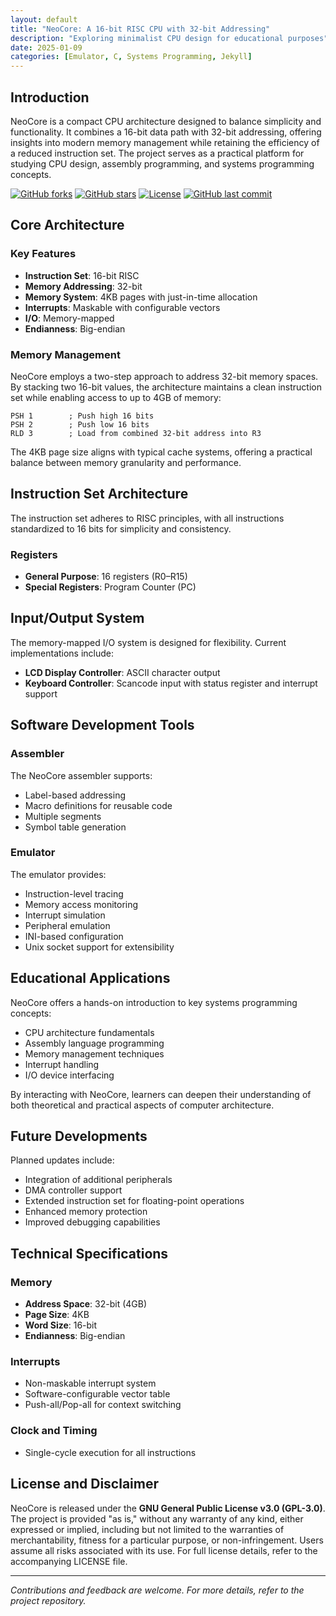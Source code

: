 ```yaml
---
layout: default
title: "NeoCore: A 16-bit RISC CPU with 32-bit Addressing"
description: "Exploring minimalist CPU design for educational purposes"
date: 2025-01-09
categories: [Emulator, C, Systems Programming, Jekyll]
---
```


## Introduction

NeoCore is a compact CPU architecture designed to balance simplicity and functionality. It combines a 16-bit data path with 32-bit addressing, offering insights into modern memory management while retaining the efficiency of a reduced instruction set. The project serves as a practical platform for studying CPU design, assembly programming, and systems programming concepts.

[![GitHub forks](https://img.shields.io/github/forks/dulatello08/cpu-emulator?label=Forks&logo=github)](https://github.com/dulatello08/cpu-emulator/network)
[![GitHub stars](https://img.shields.io/github/stars/dulatello08/cpu-emulator?label=Stars&logo=github)](https://github.com/dulatello08/cpu-emulator/stargazers)
[![License](https://img.shields.io/github/license/dulatello08/cpu-emulator?label=License&logo=open-source-initiative)](https://github.com/dulatello08/cpu-emulator/blob/main/LICENSE)
[![GitHub last commit](https://img.shields.io/github/last-commit/dulatello08/cpu-emulator?label=Last%20Commit&logo=github)](https://github.com/dulatello08/cpu-emulator/commits/main)

## Core Architecture

### Key Features
- **Instruction Set**: 16-bit RISC
- **Memory Addressing**: 32-bit
- **Memory System**: 4KB pages with just-in-time allocation
- **Interrupts**: Maskable with configurable vectors
- **I/O**: Memory-mapped
- **Endianness**: Big-endian

### Memory Management
NeoCore employs a two-step approach to address 32-bit memory spaces. By stacking two 16-bit values, the architecture maintains a clean instruction set while enabling access to up to 4GB of memory:

```assembly
PSH 1        ; Push high 16 bits
PSH 2        ; Push low 16 bits
RLD 3        ; Load from combined 32-bit address into R3
```

The 4KB page size aligns with typical cache systems, offering a practical balance between memory granularity and performance.

## Instruction Set Architecture

The instruction set adheres to RISC principles, with all instructions standardized to 16 bits for simplicity and consistency.

### Registers
- **General Purpose**: 16 registers (R0–R15)
- **Special Registers**: Program Counter (PC)

## Input/Output System

The memory-mapped I/O system is designed for flexibility. Current implementations include:
- **LCD Display Controller**: ASCII character output
- **Keyboard Controller**: Scancode input with status register and interrupt support

## Software Development Tools

### Assembler
The NeoCore assembler supports:
- Label-based addressing
- Macro definitions for reusable code
- Multiple segments
- Symbol table generation

### Emulator
The emulator provides:
- Instruction-level tracing
- Memory access monitoring
- Interrupt simulation
- Peripheral emulation
- INI-based configuration
- Unix socket support for extensibility

## Educational Applications

NeoCore offers a hands-on introduction to key systems programming concepts:
- CPU architecture fundamentals
- Assembly language programming
- Memory management techniques
- Interrupt handling
- I/O device interfacing

By interacting with NeoCore, learners can deepen their understanding of both theoretical and practical aspects of computer architecture.

## Future Developments

Planned updates include:
- Integration of additional peripherals
- DMA controller support
- Extended instruction set for floating-point operations
- Enhanced memory protection
- Improved debugging capabilities

## Technical Specifications

### Memory
- **Address Space**: 32-bit (4GB)
- **Page Size**: 4KB
- **Word Size**: 16-bit
- **Endianness**: Big-endian

### Interrupts
- Non-maskable interrupt system
- Software-configurable vector table
- Push-all/Pop-all for context switching

### Clock and Timing
- Single-cycle execution for all instructions

## License and Disclaimer

NeoCore is released under the **GNU General Public License v3.0 (GPL-3.0)**. The project is provided "as is," without any warranty of any kind, either expressed or implied, including but not limited to the warranties of merchantability, fitness for a particular purpose, or non-infringement. Users assume all risks associated with its use. For full license details, refer to the accompanying LICENSE file.

---

*Contributions and feedback are welcome. For more details, refer to the project repository.*